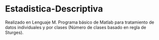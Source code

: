 # Estadistica-Descriptiva
Realizado en Lenguaje M. Programa básico de Matlab para tratamiento de datos individuales y por clases (Número de clases basado en regla de Sturges).
